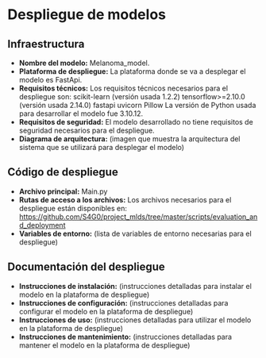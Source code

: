 # Despliegue de modelos

## Infraestructura

- **Nombre del modelo:** Melanoma_model.
- **Plataforma de despliegue:** La plataforma donde se va a desplegar el modelo es FastApi.
- **Requisitos técnicos:** Los requisitos técnicos necesarios para el despliegue son:
  scikit-learn (versión usada 1.2.2)
  tensorflow>=2.10.0 (versión usada 2.14.0)
  fastapi
  uvicorn
  Pillow
  La versión de Python usada para desarrollar el modelo fue 3.10.12.    
- **Requisitos de seguridad:** El modelo desarrollado no tiene requisitos de seguridad necesarios para el despliegue.
- **Diagrama de arquitectura:** (imagen que muestra la arquitectura del sistema que se utilizará para desplegar el modelo)

## Código de despliegue

- **Archivo principal:** Main.py
- **Rutas de acceso a los archivos:** Los archivos necesarios para el despliegue están disponibles en: https://github.com/S4G0/project_mlds/tree/master/scripts/evaluation_and_deployment
- **Variables de entorno:** (lista de variables de entorno necesarias para el despliegue)

## Documentación del despliegue

- **Instrucciones de instalación:** (instrucciones detalladas para instalar el modelo en la plataforma de despliegue)
- **Instrucciones de configuración:** (instrucciones detalladas para configurar el modelo en la plataforma de despliegue)
- **Instrucciones de uso:** (instrucciones detalladas para utilizar el modelo en la plataforma de despliegue)
- **Instrucciones de mantenimiento:** (instrucciones detalladas para mantener el modelo en la plataforma de despliegue)
